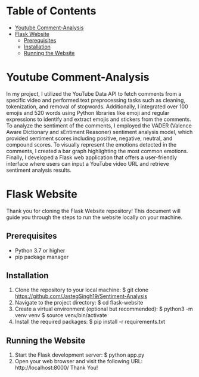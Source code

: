 # Table of Contents
- [Youtube Comment-Analysis](#youtube-comment-analysis)
- [Flask Website](#flask-website)
  - [Prerequisites](#prerequisites)
  - [Installation](#installation)
  - [Running the Website](#running-the-website)
# <a name="youtube-comment-analysis"></a>Youtube Comment-Analysis
In my project, I utilized the YouTube Data API to fetch comments from a specific video and performed text preprocessing tasks such as cleaning, tokenization, and removal of stopwords. Additionally, I integrated over 100 emojis and 520 words using Python libraries like emoji and regular expressions to identify and extract emojis and stickers from the comments. To analyze the sentiment of the comments, I employed the VADER (Valence Aware Dictionary and sEntiment Reasoner) sentiment analysis model, which provided sentiment scores including positive, negative, neutral, and compound scores. To visually represent the emotions detected in the comments, I created a bar graph highlighting the most common emotions. Finally, I developed a Flask web application that offers a user-friendly interface where users can input a YouTube video URL and retrieve sentiment analysis results.
# <a name="flask-website"></a>Flask Website
Thank you for cloning the Flask Website repository! This document will guide you through the steps to run the website locally on your machine.

## <a name="prerequisites"></a>Prerequisites
- Python 3.7 or higher
- pip package manager

## <a name="installation"></a>Installation

1. Clone the repository to your local machine:
$ git clone https://github.com/JastegSingh19/Sentiment-Analysis
2. Navigate to the project directory:
$ cd flask-website
3. Create a virtual environment (optional but recommended):
$ python3 -m venv venv
$ source venv/bin/activate
4. Install the required packages:
$ pip install -r requirements.txt
## Running the Website

1. Start the Flask development server:
$ python app.py
2. Open your web browser and visit the following URL:
http://localhost:8000/
Thank You!
